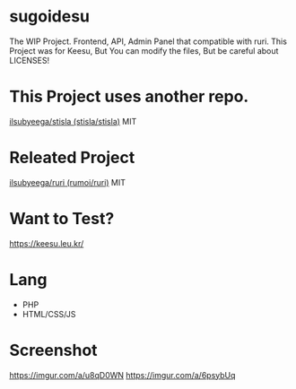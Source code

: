 # sugoidesu
The WIP Project. Frontend, API, Admin Panel that compatible with ruri.
This Project was for Keesu, But You can modify the files, But be careful about LICENSES!

# This Project uses another repo.
[ilsubyeega/stisla (stisla/stisla)](https://github.com/ilsubyeega/stisla) MIT


# Releated Project
[ilsubyeega/ruri (rumoi/ruri)](https://github.com/ilsubyeega/ruri) MIT

# Want to Test?
https://keesu.leu.kr/


# Lang
- PHP
- HTML/CSS/JS

# Screenshot
https://imgur.com/a/u8qD0WN
https://imgur.com/a/6psybUq

